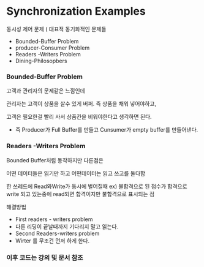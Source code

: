# Synchronization Examples

동시성 제어 문제 (  대표적 동기화적인 문제들

- Bounded-Buffer Problem
- producer-Consumer Problem
- Readers -Writers Problem
- Dining-Philosopbers

### Bounded-Buffer Problem

고객과 관리자의 문제같은 느낌인데

관리자는 고객이 상품을 살수 있게 버퍼. 즉 상품을 채워 넣어야하고,

고객은 필요한걸 빨리 사서 상품칸을 비워야한다고 생각하면 된다.

- 즉   Producer가 Full Buffer를 만들고  Cunsumer가  empty buffer를 만들어낸다.

### Readers -Writers Problem

Bounded Buffer처럼 동작하지만 다른점은

어떤 데이터들은 읽기만 하고 어떤데이터는 읽고 쓰고를 둘다함

한 쓰레드에 Read와Write가 동시에 벌어질때
ex) 불합격으로 된 점수가 합격으로 write 되고 있는중에  read되면 합격이지만 불합격으로 표시되는 점

해결방법

- First readers - writers problem
- 다른 리딩이 끝날때까지 기다리지 말고 읽는다.
- Second Readers-writers problem
- Wirter 를 무조건 먼저 하게 한다.

### 이후 코드는 강의 및 문서 참조
